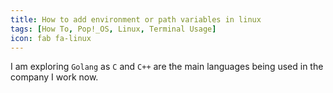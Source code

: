 ```yaml
---
title: How to add environment or path variables in linux
tags: [How To, Pop!_OS, Linux, Terminal Usage]
icon: fab fa-linux
---
```


I am exploring `Golang` as `C` and `C++` are the main languages being used in the company I work now.
